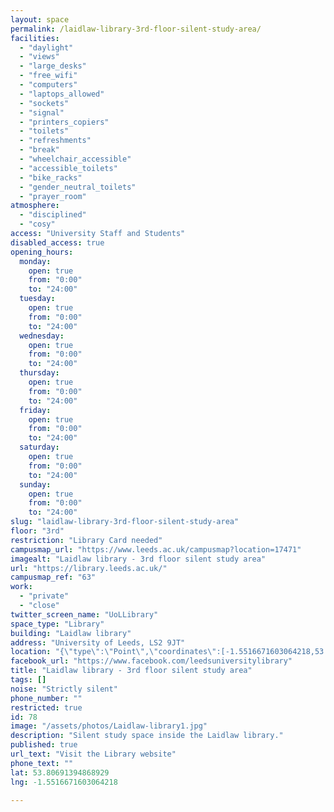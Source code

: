 ```yaml
---
layout: space
permalink: /laidlaw-library-3rd-floor-silent-study-area/
facilities:
  - "daylight"
  - "views"
  - "large_desks"
  - "free_wifi"
  - "computers"
  - "laptops_allowed"
  - "sockets"
  - "signal"
  - "printers_copiers"
  - "toilets"
  - "refreshments"
  - "break"
  - "wheelchair_accessible"
  - "accessible_toilets"
  - "bike_racks"
  - "gender_neutral_toilets"
  - "prayer_room"
atmosphere:
  - "disciplined"
  - "cosy"
access: "University Staff and Students"
disabled_access: true
opening_hours:
  monday:
    open: true
    from: "0:00"
    to: "24:00"
  tuesday:
    open: true
    from: "0:00"
    to: "24:00"
  wednesday:
    open: true
    from: "0:00"
    to: "24:00"
  thursday:
    open: true
    from: "0:00"
    to: "24:00"
  friday:
    open: true
    from: "0:00"
    to: "24:00"
  saturday:
    open: true
    from: "0:00"
    to: "24:00"
  sunday:
    open: true
    from: "0:00"
    to: "24:00"
slug: "laidlaw-library-3rd-floor-silent-study-area"
floor: "3rd"
restriction: "Library Card needed"
campusmap_url: "https://www.leeds.ac.uk/campusmap?location=17471"
imagealt: "Laidlaw library - 3rd floor silent study area"
url: "https://library.leeds.ac.uk/"
campusmap_ref: "63"
work:
  - "private"
  - "close"
twitter_screen_name: "UoLLibrary"
space_type: "Library"
building: "Laidlaw library"
address: "University of Leeds, LS2 9JT"
location: "{\"type\":\"Point\",\"coordinates\":[-1.5516671603064218,53.80691394868929]}"
facebook_url: "https://www.facebook.com/leedsuniversitylibrary"
title: "Laidlaw library - 3rd floor silent study area"
tags: []
noise: "Strictly silent"
phone_number: ""
restricted: true
id: 78
image: "/assets/photos/Laidlaw-library1.jpg"
description: "Silent study space inside the Laidlaw library."
published: true
url_text: "Visit the Library website"
phone_text: ""
lat: 53.80691394868929
lng: -1.5516671603064218

---
```

